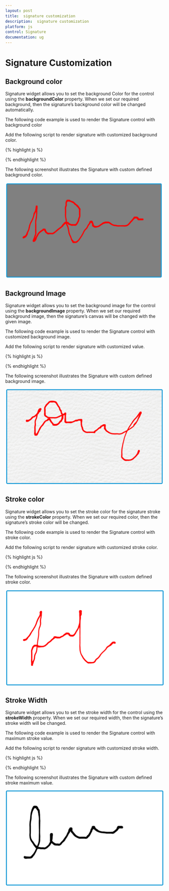 ```yaml
---
layout: post
title:  signature customization
description:  signature customization
platform: js
control: Signature
documentation: ug
---
```


# Signature Customization

## Background color

Signature widget allows you to set the background Color for the control using the **backgroundColor** property. When we set our required background, then the signature’s background color will be changed automatically.

The following code example is used to render the Signature control with background color

Add the following script to render signature with customized background color.

{% highlight js %}

  <script type="text/javascript">
        $(function () {
            $("signature").ejSignature({ backgroundColor:"grey" });
        });
    </script>

{% endhighlight %}

The following screenshot illustrates the Signature with custom defined background color.

![](Signature_Customization_images\backgroundcolor_img1.png)

## Background Image

Signature widget allows you to set the background image for the control using the **backgroundImage** property. When we set our required background image, then the signature’s canvas will be changed with the given image.

The following code example is used to render the Signature control with customized background image.

Add the following script to render signature with customized value.

{% highlight js %}

   <script type="text/javascript">
        $(function () {
            $("signature").ejSignature({ backgroundImage: "image.jpg" });
        });
    </script>

{% endhighlight %}

The following screenshot illustrates the Signature with custom defined background image.

![](Signature_Customization_images\backgroundimage_img1.png)



## Stroke color

Signature widget allows you to set the stroke color for the signature stroke using the **strokeColor** property. When we set our required color, then the signature’s stroke color will be changed.

The following code example is used to render the Signature control with stroke color.

Add the following script to render signature with customized stroke color.

{% highlight js %}

   <script type="text/javascript">
        $(function () {
            $("signature").ejSignature({ strokeColor: "red" });
        });
    </script>

{% endhighlight %}

The following screenshot illustrates the Signature with custom defined stroke color.

![](Signature_Customization_images\strokecolor_img1.png)

## Stroke Width

Signature widget allows you to set the stroke width for the control using the **strokeWidth** property. When we set our required width, then the signature’s stroke width will be changed.

The following code example is used to render the Signature control with maximum stroke value.

Add the following script to render signature with customized stroke width.

{% highlight js %}

   <script type="text/javascript">
        $(function () {
            $("signature").ejSignature({ strokeWidth: 4 });
        });
    </script>

{% endhighlight %}

The following screenshot illustrates the Signature with custom defined stroke maximum value.

![](Signature_Customization_images\strokewidth_img1.png)
